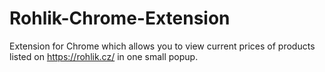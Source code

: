 # Rohlik-Chrome-Extension
Extension for Chrome which allows you to view current prices of products listed on https://rohlik.cz/ in one small popup.
